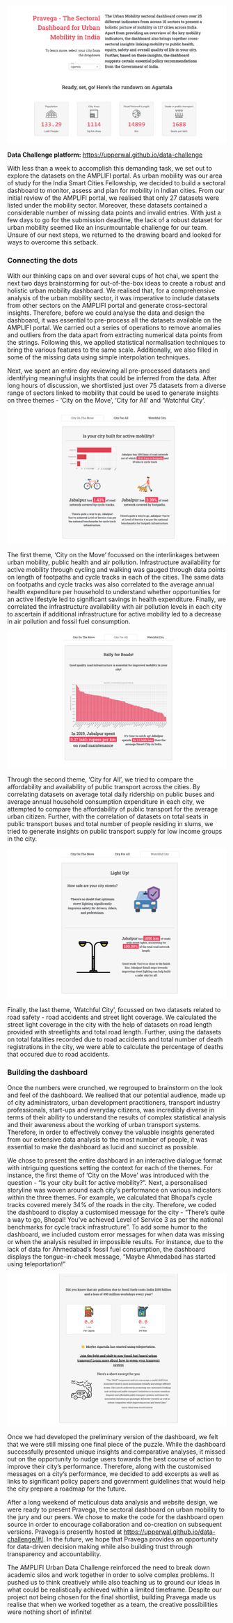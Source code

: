 ![Urban data challenge](blogs/posts/urban-data-challenge/dashboard.png "Urban data challenge")

**Data Challenge platform:** https://upperwal.github.io/data-challenge

With less than a week to accomplish this demanding task, we set out to explore the datasets on the AMPLIFI portal. As urban mobility was our area of study for the India Smart Cities Fellowship, we decided to build a sectoral dashboard to monitor, assess and plan for mobility in Indian cities. From our initial review of the AMPLIFI portal, we realised that only 27 datasets were listed under the mobility sector. Moreover, these datasets contained a considerable number of missing data points and invalid entries. With just a few days to go for the submission deadline, the lack of a robust dataset for urban mobility seemed like an insurmountable challenge for our team. Unsure of our next steps, we returned to the drawing board and looked for ways to overcome this setback. 

### Connecting the dots

With our thinking caps on and over several cups of hot chai, we spent the next two days brainstorming for out-of-the-box ideas to create a robust and holistic urban mobility dashboard. We realised that, for a comprehensive analysis of the urban mobility sector, it was imperative to include datasets from other sectors on the AMPLIFI portal and generate cross-sectoral insights. Therefore, before we could analyse the data and design the dashboard, it was essential to pre-process all the datasets available on the AMPLIFI portal. We carried out a series of operations to remove anomalies and outliers from the data apart from extracting numerical data points from the strings. Following this, we applied statistical normalisation techniques to bring the various features to the same scale. Additionally, we also filled in some of the missing data using simple interpolation techniques. 

Next, we spent an entire day reviewing all pre-processed datasets and identifying meaningful insights that could be inferred from the data. After long hours of discussion, we shortlisted just over 75 datasets from a diverse range of sectors linked to mobility that could be used to generate insights on three themes - ‘City on the Move’, ‘City for All’ and ‘Watchful City’. 

![City on the Move](blogs/posts/urban-data-challenge/tab1.png "City on the Move")

The first theme, ‘City on the Move’ focussed on the interlinkages between urban mobility, public health and air pollution. Infrastructure availability for active mobility through cycling and walking was gauged through data points on length of footpaths and cycle tracks in each of the cities.  The same data on footpaths and cycle tracks was also correlated to the average annual health expenditure per household to understand whether opportunities for an active lifestyle led to significant savings in health expenditure. Finally, we correlated the infrastructure availability with air pollution levels in each city to ascertain if additional infrastructure for active mobility led to a decrease in air pollution and fossil fuel consumption. 

![City for all](blogs/posts/urban-data-challenge/tab2.png "City for all")

Through the second theme, ‘City for All’, we tried to compare the affordability and availability of public transport across the cities. By correlating datasets on average total daily ridership on public buses and average annual household consumption expenditure in each city, we attempted to compare the affordability of public transport for the average urban citizen. Further, with the correlation of datasets on total seats in public transport buses and total number of people residing in slums, we tried to generate insights on public transport supply for low income groups in the city. 

![Watchful city](blogs/posts/urban-data-challenge/tab3.png "Watchful city")

Finally, the last theme, ‘Watchful City’, focussed on two datasets related to road safety - road accidents and street light coverage. We calculated the street light coverage in the city with the help of datasets on road length provided with streetlights and total road length. Further, using the datasets on total fatalities recorded due to road accidents and total number of death registrations in the city, we were able to calculate the percentage of deaths that occured due to road accidents. 

### Building the dashboard

Once the numbers were crunched, we regrouped to brainstorm on the look and feel of the dashboard. We realised that our potential audience, made up of city administrators, urban development practitioners, transport industry professionals, start-ups and everyday citizens, was incredibly diverse in terms of their ability to understand the results of complex statistical analysis and their awareness about the working of urban transport systems. Therefore, in order to effectively convey the valuable insights generated from our extensive data analysis to the most number of people, it was essential to make the dashboard as lucid and succinct as possible. 

We chose to present the entire dashboard in an interactive dialogue format with intriguing questions setting the context for each of the themes. For instance, the first theme of ‘City on the Move’ was introduced with the question - “Is your city built for active mobility?”. Next, a personalised storyline was woven around each city’s performance on various indicators within the three themes. For example, we calculated that Bhopal’s cycle tracks covered merely 34% of the roads in the city. Therefore, we coded the dashboard to display a customised message for the city - “There’s quite a way to go, Bhopal! You’ve achieved Level of Service 3 as per the national benchmarks for cycle track infrastructure”. To add some humor to the dashboard, we included custom error messages for when data was missing or when the analysis resulted in impossible results. For instance, due to the lack of data for Ahmedabad’s fossil fuel consumption, the dashboard displays the tongue-in-cheek message, “Maybe Ahmedabad has started using teleportation!”

![Error messages](blogs/posts/urban-data-challenge/error.png "Error messages")

Once we had developed the preliminary version of the dashboard, we felt that we were still missing one final piece of the puzzle. While the dashboard successfully presented unique insights and comparative analyses, it missed out on the opportunity to nudge users towards the best course of action to improve their city’s performance. Therefore, along with the customised messages on a city’s performance, we decided to add excerpts as well as links to significant policy papers and government guidelines that would help the city prepare a roadmap for the future. 

After a long weekend of meticulous data analysis and website design, we were ready to present Pravega, the sectoral dashboard on urban mobility to the jury and our peers. We chose to make the code for the dashboard open source in order to encourage collaboration and co-creation on subsequent versions. Pravega is presently hosted at https://upperwal.github.io/data-challenge/#/. In the future, we hope that Pravega provides an opportunity for data-driven decision making while also building trust through transparency and accountability. 

The AMPLIFI Urban Data Challenge reinforced the need to break down academic silos and work together in order to solve complex problems. It pushed us to think creatively while also teaching us to ground our ideas in what could be realistically achieved within a limited timeframe. Despite our project not being chosen for the final shortlist, building Pravega made us realise that when we worked together as a team, the creative possibilities were nothing short of infinite!